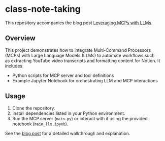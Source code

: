 # class-note-taking

This repository accompanies the blog post [Leveraging MCPs with LLMs](https://diegulio.github.io/posts/mcp/main.html).

## Overview

This project demonstrates how to integrate Multi-Command Processors (MCPs) with Large Language Models (LLMs) to automate workflows such as extracting YouTube video transcripts and formatting content for Notion. It includes:

- Python scripts for MCP server and tool definitions
- Example Jupyter Notebook for orchestrating LLM and MCP interactions

## Usage

1. Clone the repository.
2. Install dependencies listed in your Python environment.
3. Run the MCP server (`main.py`) or interact with it using the provided notebook (`main_llm.ipynb`).

See the [blog post](https://diegulio.github.io/posts/mcp/main.html) for a detailed walkthrough and explanation.
